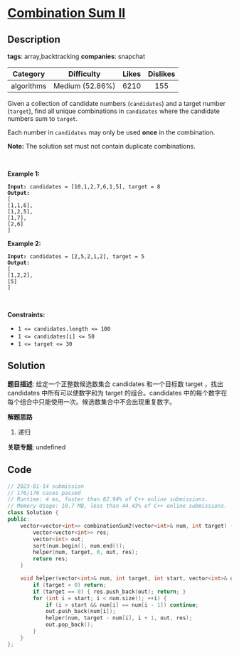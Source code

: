 # [Combination Sum II](https://leetcode.com/problems/combination-sum-ii/description/)

## Description

**tags**: array,backtracking
**companies**: snapchat

|  Category  |   Difficulty    | Likes | Dislikes |
| :--------: | :-------------: | :---: | :------: |
| algorithms | Medium (52.86%) | 6210  |   155    |

<p>Given a collection of candidate numbers (<code>candidates</code>) and a target number (<code>target</code>), find all unique combinations in <code>candidates</code>&nbsp;where the candidate numbers sum to <code>target</code>.</p>

<p>Each number in <code>candidates</code>&nbsp;may only be used <strong>once</strong> in the combination.</p>

<p><strong>Note:</strong>&nbsp;The solution set must not contain duplicate combinations.</p>

<p>&nbsp;</p>
<p><strong>Example 1:</strong></p>

<pre><code><strong>Input:</strong> candidates = [10,1,2,7,6,1,5], target = 8
<strong>Output:</strong>
[
[1,1,6],
[1,2,5],
[1,7],
[2,6]
]</code></pre>

<p><strong>Example 2:</strong></p>

<pre><code><strong>Input:</strong> candidates = [2,5,2,1,2], target = 5
<strong>Output:</strong>
[
[1,2,2],
[5]
]</code></pre>

<p>&nbsp;</p>
<p><strong>Constraints:</strong></p>

<ul>
  <li><code>1 &lt;=&nbsp;candidates.length &lt;= 100</code></li>
  <li><code>1 &lt;=&nbsp;candidates[i] &lt;= 50</code></li>
  <li><code>1 &lt;= target &lt;= 30</code></li>
</ul>

## Solution

**题目描述**: 给定一个正整数候选数集合 candidates 和一个目标数 target ，找出 candidates 中所有可以使数字和为 target 的组合。candidates 中的每个数字在每个组合中只能使用一次。候选数集合中不会出现重复数字。

**解题思路**

1. 递归

**关联专题**: undefined

## Code

```cpp
// 2023-01-14 submission
// 176/176 cases passed
// Runtime: 4 ms, faster than 82.94% of C++ online submissions.
// Memory Usage: 10.7 MB, less than 44.43% of C++ online submissions.
class Solution {
public:
    vector<vector<int>> combinationSum2(vector<int>& num, int target) {
        vector<vector<int>> res;
        vector<int> out;
        sort(num.begin(), num.end());
        helper(num, target, 0, out, res);
        return res;
    }

    void helper(vector<int>& num, int target, int start, vector<int>& out, vector<vector<int>>& res) {
        if (target < 0) return;
        if (target == 0) { res.push_back(out); return; }
        for (int i = start; i < num.size(); ++i) {
            if (i > start && num[i] == num[i - 1]) continue;
            out.push_back(num[i]);
            helper(num, target - num[i], i + 1, out, res);
            out.pop_back();
        }
    }
};
```
